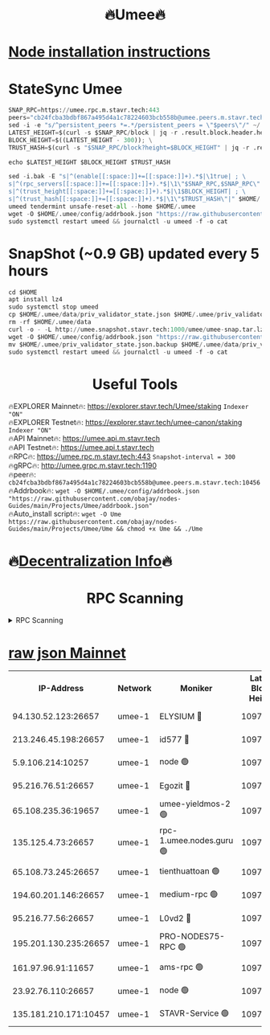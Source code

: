 <h1 align="center"> 🔥Umee🔥</h1>


[Node installation instructions](https://github.com/obajay/nodes-Guides/tree/main/Projects/Umee)
=
# StateSync Umee
```python
SNAP_RPC=https://umee.rpc.m.stavr.tech:443
peers="cb24fcba3bdbf867a495d4a1c78224603bcb558b@umee.peers.m.stavr.tech:10456"
sed -i -e "s/^persistent_peers *=.*/persistent_peers = \"$peers\"/" ~/.umee/config/config.toml
LATEST_HEIGHT=$(curl -s $SNAP_RPC/block | jq -r .result.block.header.height); \
BLOCK_HEIGHT=$((LATEST_HEIGHT - 300)); \
TRUST_HASH=$(curl -s "$SNAP_RPC/block?height=$BLOCK_HEIGHT" | jq -r .result.block_id.hash)

echo $LATEST_HEIGHT $BLOCK_HEIGHT $TRUST_HASH

sed -i.bak -E "s|^(enable[[:space:]]+=[[:space:]]+).*$|\1true| ; \
s|^(rpc_servers[[:space:]]+=[[:space:]]+).*$|\1\"$SNAP_RPC,$SNAP_RPC\"| ; \
s|^(trust_height[[:space:]]+=[[:space:]]+).*$|\1$BLOCK_HEIGHT| ; \
s|^(trust_hash[[:space:]]+=[[:space:]]+).*$|\1\"$TRUST_HASH\"|" $HOME/.umee/config/config.toml
umeed tendermint unsafe-reset-all --home $HOME/.umee
wget -O $HOME/.umee/config/addrbook.json "https://raw.githubusercontent.com/obajay/nodes-Guides/main/Projects/Umee/addrbook.json"
sudo systemctl restart umeed && journalctl -u umeed -f -o cat
```
# SnapShot (~0.9 GB) updated every 5 hours
```python
cd $HOME
apt install lz4
sudo systemctl stop umeed
cp $HOME/.umee/data/priv_validator_state.json $HOME/.umee/priv_validator_state.json.backup
rm -rf $HOME/.umee/data
curl -o - -L http://umee.snapshot.stavr.tech:1000/umee/umee-snap.tar.lz4 | lz4 -c -d - | tar -x -C $HOME/.umee --strip-components 2
wget -O $HOME/.umee/config/addrbook.json "https://raw.githubusercontent.com/obajay/nodes-Guides/main/Projects/Umee/addrbook.json"
mv $HOME/.umee/priv_validator_state.json.backup $HOME/.umee/data/priv_validator_state.json
sudo systemctl restart umeed && journalctl -u umeed -f -o cat
```
 <h1 align="center"> Useful Tools</h1>

🔥EXPLORER Mainnet🔥:      https://explorer.stavr.tech/Umee/staking             `Indexer "ON"` \
🔥EXPLORER Testnet🔥:        https://explorer.stavr.tech/umee-canon/staking      `Indexer "ON"` \
🔥API Mainnet🔥:                   https://umee.api.m.stavr.tech \
🔥API Testnet🔥:                     https://umee.api.t.stavr.tech \
🔥RPC🔥:                           https://umee.rpc.m.stavr.tech:443                     `Snapshot-interval = 300` \
🔥gRPC🔥:                              http://umee.grpc.m.stavr.tech:1190 \
🔥peer🔥:                     `cb24fcba3bdbf867a495d4a1c78224603bcb558b@umee.peers.m.stavr.tech:10456` \
🔥Addrbook🔥:    ```wget -O $HOME/.umee/config/addrbook.json "https://raw.githubusercontent.com/obajay/nodes-Guides/main/Projects/Umee/addrbook.json"``` \
🔥Auto_install script🔥: ```wget -O Ume https://raw.githubusercontent.com/obajay/nodes-Guides/main/Projects/Umee/Ume && chmod +x Ume && ./Ume```

🔥[Decentralization Info](https://github.com/obajay/StateSync-snapshots/tree/main/Projects/Umee/Decentralization)🔥
=

<h1 align="center"> RPC Scanning</h1>

<details>
<summary>RPC Scanning</summary>

<h2 align="center"> We scan nodes in real time every 4 hours. And we provide the final result of RPC endpoints.
We cannot influence the operation of these nodes in any way. </h2>


```python
If Voting Power is higher than 0 --> then the Node is a validator of the network and may be subject to attack and be a potential threat to the chain.
```
```python
We marked such validators with a red symbol
```

</details>

[raw json Mainnet](https://rpc-check.umeem.stavr.tech/umeem/rpc-umeem-result.json)
=



<table><tr><th>IP-Address</th><th>Network</th><th>Moniker</th><th>Latest Block Height</th><th>Earliest Block Height</th><th>Catching Up</th><th>Tx Index</th><th>Voting Power</th><th>Scan Time</th></tr><tr><td>94.130.52.123:26657</td><td>umee-1</td><td>ELYSIUM 🔴</td><td>10975497</td><td>3216011</td><td>False</td><td>on</td><td>23190332</td><td>2024-03-11T19:29:02.689888425UTC</td></tr><tr><td>213.246.45.198:26657</td><td>umee-1</td><td>id577 🔴</td><td>10975467</td><td>7100001</td><td>False</td><td>on</td><td>35124374</td><td>2024-03-11T19:26:04.882916932UTC</td></tr><tr><td>5.9.106.214:10257</td><td>umee-1</td><td>node 🟢</td><td>10975489</td><td>7942001</td><td>False</td><td>on</td><td>0</td><td>2024-03-11T19:28:14.268627049UTC</td></tr><tr><td>95.216.76.51:26657</td><td>umee-1</td><td>Egozit 🔴</td><td>10975497</td><td>8262001</td><td>False</td><td>off</td><td>38721466</td><td>2024-03-11T19:29:02.407673138UTC</td></tr><tr><td>65.108.235.36:19657</td><td>umee-1</td><td>umee-yieldmos-2 🟢</td><td>10975453</td><td>9575548</td><td>False</td><td>on</td><td>0</td><td>2024-03-11T19:24:45.286331920UTC</td></tr><tr><td>135.125.4.73:26657</td><td>umee-1</td><td>rpc-1.umee.nodes.guru 🟢</td><td>10975497</td><td>10691018</td><td>False</td><td>on</td><td>0</td><td>2024-03-11T19:29:02.957971435UTC</td></tr><tr><td>65.108.73.245:26657</td><td>umee-1</td><td>tienthuattoan 🟢</td><td>10975477</td><td>10787155</td><td>False</td><td>on</td><td>0</td><td>2024-03-11T19:27:05.707133634UTC</td></tr><tr><td>194.60.201.146:26657</td><td>umee-1</td><td>medium-rpc 🟢</td><td>10973228</td><td>10823243</td><td>False</td><td>on</td><td>0</td><td>2024-03-11T19:26:18.098104249UTC</td></tr><tr><td>95.216.77.56:26657</td><td>umee-1</td><td>L0vd2 🔴</td><td>10975507</td><td>10875507</td><td>False</td><td>off</td><td>38464528</td><td>2024-03-11T19:30:03.639635203UTC</td></tr><tr><td>195.201.130.235:26657</td><td>umee-1</td><td>PRO-NODES75-RPC 🟢</td><td>10975487</td><td>10881705</td><td>False</td><td>on</td><td>0</td><td>2024-03-11T19:28:03.875102442UTC</td></tr><tr><td>161.97.96.91:11657</td><td>umee-1</td><td>ams-rpc 🟢</td><td>10975507</td><td>10929930</td><td>False</td><td>on</td><td>0</td><td>2024-03-11T19:30:03.976672549UTC</td></tr><tr><td>23.92.76.110:26657</td><td>umee-1</td><td>node 🟢</td><td>10975519</td><td>10938001</td><td>False</td><td>on</td><td>0</td><td>2024-03-11T19:31:09.983159731UTC</td></tr><tr><td>135.181.210.171:10457</td><td>umee-1</td><td>STAVR-Service 🟢</td><td>10975500</td><td>10973001</td><td>False</td><td>on</td><td>0</td><td>2024-03-11T19:29:20.114277810UTC</td></tr></table>
